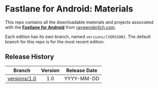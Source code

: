 # Fastlane for Android: Materials

This repo contains all the downloadable materials and projects associated with the **[Fastlane for Android](https://www.raywenderlich.com/library)** from [raywenderlich.com](https://www.raywenderlich.com).

Each edition has its own branch, named `versions/[VERSION]`. The default branch for this repo is for the most recent edition.

## Release History

| Branch                                                                                  | Version | Release Date |
| --------------------------------------------------------------------------------------- |:-------:|:------------:|
| [versions/1.0](https://github.com/raywenderlich/video-fla-materials/tree/versions/1.0) | 1.0     | YYYY-MM-DD   |
